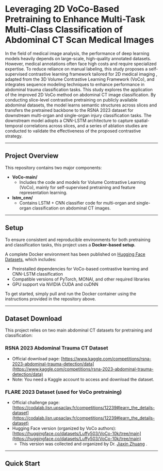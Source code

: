 # Leveraging 2D VoCo-Based Pretraining to Enhance Multi-Task Multi-Class Classification of Abdominal CT Scan Medical Images

In the field of medical image analysis, the performance of deep learning models heavily depends on large-scale, high-quality annotated datasets.
However, medical annotations often face high costs and require specialized expertise. To reduce reliance on manual labeling, this study proposes a self-supervised contrastive learning framework tailored for 2D medical imaging , adapted from the 3D Volume Contrastive Learning Framework (VoCo), and integrates sequence modeling techniques to enhance performance in abdominal trauma classification tasks.
This study explores the application of the improved 2D VoCo method on abdominal CT image classification. By conducting slice-level contrastive pretraining on publicly available abdominal datasets, the model learns semantic structures across slices and transfers the pretrained backbone to the RSNA 2023 dataset for downstream multi-organ and single-organ injury classification tasks. The downstream model adopts a CNN-LSTM architecture to capture spatial-temporal correlations across slices, and a series of ablation studies are conducted to validate the effectiveness of the proposed contrastive strategy.

---

## Project Overview

This repository contains two major components:

- **VoCo-main/**  
  - Includes the code and models for Volume Contrastive Learning (VoCo), mainly for self-supervised pretraining and feature representation learning.
- **lstm_cnn/**  
  - Contains LSTM + CNN classifier code for multi-organ and single-organ classification on abdominal CT images.

---
## Setup

To ensure consistent and reproducible environments for both pretraining and classification tasks, this project uses a **Docker-based setup**.

A complete Docker environment has been published on [Hugging Face Datasets](https://huggingface.co/datasets/tkz22005/docker_env/tree/main), which includes:

- Preinstalled dependencies for VoCo-based contrastive learning and CNN-LSTM classification  
- Compatible versions of PyTorch, MONAI, and other required libraries  
- GPU support via NVIDIA CUDA and cuDNN

To get started, simply pull and run the Docker container using the instructions provided in the repository above.

---
## Dataset Download

This project relies on two main abdominal CT datasets for pretraining and classification:

### RSNA 2023 Abdominal Trauma CT Dataset
- Official download page: [https://www.kaggle.com/competitions/rsna-2023-abdominal-trauma-detection/data](https://www.kaggle.com/competitions/rsna-2023-abdominal-trauma-detection/data)  
- Note: You need a Kaggle account to access and download the dataset.

### FLARE 2023 Dataset (used for VoCo pretraining)
- Official challenge page: [https://codalab.lisn.upsaclay.fr/competitions/12239#learn_the_details-dataset](https://codalab.lisn.upsaclay.fr/competitions/12239#learn_the_details-dataset)  
- Hugging Face version (organized by VoCo authors): [https://huggingface.co/datasets/Luffy503/VoCo-10k/tree/main](https://huggingface.co/datasets/Luffy503/VoCo-10k/tree/main)  
  - This version was collected and organized by Dr. [Jiaxin Zhuang](https://scholar.google.com/citations?user=PfM5gucAAAAJ&hl=en) .

---
## Quick Start

